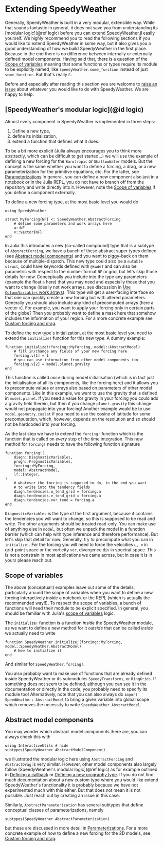 # Extending SpeedyWeather

Generally, SpeedyWeather is built in a very modular, extensible way.
While that sounds fantastic in general, it does not save you from understanding
its [modular logic](@ref logic) before you can extend SpeedyWeather.jl easily yourself.
We highly recommend you to read the following sections if you would like to
extend SpeedyWeather in some way, but it also gives you a good understanding
of how we build SpeedyWeather in the first place. Because in the end there
is no difference between internally or externally defined model components.
Having said that, there is a question of the [Scope of variables](@ref)
meaning that some functions or types require its module to be explicitly named,
like `SpeedyWeather.some_function` instead of just `some_function`. But that's
really it.

Before and especially after reading this section you are welcome to
[raise an issue](https://github.com/SpeedyWeather/SpeedyWeather.jl/issues)
about whatever you would like to do with SpeedyWeather. We are happy to help.

## [SpeedyWeather's modular logic](@id logic)

Almost every component in SpeedyWeather is implemented in three steps:

1. Define a new type,
2. define its initialization,
3. extend a function that defines what it does.

To be a bit more explicit (Julia always encourages you to think more abstractly,
which can be difficult to get started...) we will use the example of defining
a new forcing for the `Barotropic` or `ShallowWater` models. But the concept
is the same whether you want to define a forcing, a drag, or a new parameterization
for the primitive equations, etc. For the latter, see [Parameterizations](@ref)
In general, you can define a new component also just in a notebook or in the Julia REPL,
you do not have to branch off from the repository and write directly into it.
However, note the [Scope of variables](@ref) if you define a component externally.

To define a new forcing type, at the most basic level you would do
```@example extending
using SpeedyWeather

struct MyForcing{NF} <: SpeedyWeather.AbstractForcing
    # define some parameters and work arrays here
    a::NF
    v::Vector{NF}
end
```
In Julia this introduces a new (so-called compound) type that is a subtype of `AbstractForcing`,
we have a bunch of these abstract super types defined (see [Abstract model components](@ref))
and you want to piggy-back on them because of multiple-dispatch. This new type could also be 
a `mutable struct`, could have keywords defined with `@kwdef` and can
also be parametric with respect to the number format `NF` or grid, but let's skip
those details for now. Conceptually you include into the type any parameters
(example the float `a` here) that you may need and especially those that you want to change
(ideally not work arrays, see discussion in [Use `ColumnVariables` work arrays](@ref)).
This type will get a user-facing interface so that one can quickly create a new
forcing but with altered parameters. Generally you should also include any
kind of precomputed arrays (here a vector `v`). For example, you want to
apply your forcing only in certain parts of the globe? Then you probably want
to define a mask here that somehow includes the information of your region.
For a more concrete example see [Custom forcing and drag](@ref).

To define the new type's initialization, at the most basic level you need
to extend the `initialize!` function for this new type. A dummy example:
```@example extending
function initialize!(forcing::MyForcing, model::AbstractModel)
    # fill in/change any fields of your new forcing here
    forcing.v[1] = 1
    # you can use information from other model components too
    forcing.v[2] = model.planet.gravity
end
```
This function is called _once_ during model initialisation (which is in fact
just the initialisation of all its components, like the forcing here)
and it allows you to precompute values or arrays also based on
parameters of other model components. Like in this example, we want to
use the gravity that is defined in `model.planet`. If you need a value
for gravity in your forcing you could add a gravity field therein, but
then if you change `planet.gravity` this change would not propagate
into your forcing! Another example would be to use `model.geometry.coslat`
if you need to use the cosine of latitude for some precomputation,
which, however, depends on the resolution and so should not be hardcoded
into your forcing.

As the last step we have to extend the `forcing!` function which is the function
that is called on _every_ step of the time integration. This new method
for `forcing!` needs to have the following function signature
```@example extending
function forcing!(
    diagn::DiagnosticVariables,
    progn::PrognosticVariables,
    forcing::MyForcing,
    model::AbstractModel,
    lf::Integer,
)
    # whatever the forcing is supposed to do, in the end you want
    # to write into the tendency fields
    diagn.tendencies.u_tend_grid = forcing.a
    diagn.tendencies.v_tend_grid = forcing.a
    diagn.tendencies.vor_tend = forcing.a
end
```
`DiagnosticVariables` is the type of the first argument, because it contains
the tendencies you will want to change, so this is supposed to be read and write.
The other arguments should be treated read-only. You can make use of anything else
in `model`, but often we unpack the model in a function barrier (which can help with
type inference and therefore performance). But let's skip that detail for now.
Generally, try to precompute what you can in
`initialize!`. For the forcing you will need to force the velocities `u, v` in
grid-point space or the vorticity `vor`, divergence `div` in spectral space.
This is not a constrain in most applications we came across, but in case it
is in yours please reach out.

## Scope of variables

The above (conceptual!) examples leave out some of the details, particularly around the
scope of variables when you want to define a new forcing interactively inside a notebook
or the REPL (which is actually the recommended way!!). To respect the scope of
variables, a bunch of functions will need their module to be explicit specified.
In general, you should be familiar with Julia's 
[scope of variables](https://docs.julialang.org/en/v1/manual/variables-and-scoping/)
logic.

The `initialize!` function is a function *inside* the SpeedyWeather module,
as we want to define a new method for it *outside* that can be called *inside*
we actually need to write
```@example extending
function SpeedyWeather.initialize!(forcing::MyForcing, model::SpeedyWeather.AbstractModel)
    # how to initialize it
end
```
And similar for `SpeedyWeather.forcing!`.

You also probably want to make use of functions that are already defined inside
SpeedyWeather or its submodules `SpeedyTransforms`, or `RingGrids`. If something
does not seem to be defined, although you can see it in the documentation or
directly in the code, you probably need to specify its module too! Alternatively,
note that you can also always do `import SpeedWeather: AbstractModel` to bring
a given variable into global scope which removes the necessity to write
`SpeedyWeather.AbstractModel`.

## Abstract model components

You may wonder which abstract model components there are, you can always check this
with
```@example extending
using InteractiveUtils # hide
subtypes(SpeedyWeather.AbstractModelComponent)
```

we illustrated the modular logic here using `AbstractForcing` and
`AbstractDrag` is very similar. However, other model components also
largely follow [SpeedyWeather's modular logic](@ref logic) as
for example outlined in [Defining a callback](@ref) or 
[Defining a new orography type](@ref). If you do not find much
documentation about a new custom type where you would like
extend SpeedyWeather's functionality it is probably because
we have not experimented much with this either. But that
does not mean it is not possible. Just reach out by
creating an issue in this case.

Similarly, `AbstractParameterization` has several
subtypes that define conceptual classes of parameterizations, namely
```@example extending
subtypes(SpeedyWeather.AbstractParameterization)
```

but these are discussed in more detail in [Parameterizations](@ref).
For a more concrete example of how to define a new forcing for the 2D models,
see [Custom forcing and drag](@ref).